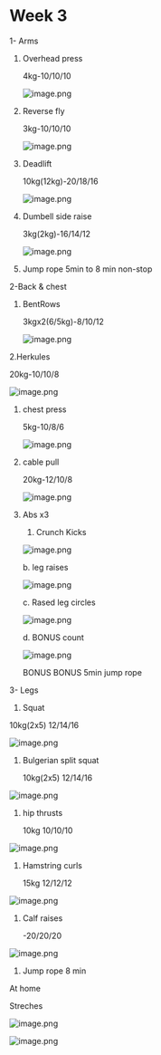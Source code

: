 # Week 3

1- Arms

1. Overhead press

   4kg-10/10/10

   ![image.png](/mimi-fitnes/public/Week%203%207717fad6190a4a8397f3f240a37e2a12/image.png)

2. Reverse fly

   3kg-10/10/10

   ![image.png](/mimi-fitnes/public/Week%203%207717fad6190a4a8397f3f240a37e2a12/image%201.png)

3. Deadlift

   10kg(12kg)-20/18/16

   ![image.png](/mimi-fitnes/public/Week%203%207717fad6190a4a8397f3f240a37e2a12/image%202.png)

4. Dumbell side raise

   3kg(2kg)-16/14/12

   ![image.png](/mimi-fitnes/public/Week%203%207717fad6190a4a8397f3f240a37e2a12/image%203.png)

5. Jump rope 5min to 8 min non-stop

2-Back & chest

1.  BentRows

    3kgx2(6/5kg)-8/10/12

    ![image.png](/mimi-fitnes/public/Week%203%207717fad6190a4a8397f3f240a37e2a12/image%204.png)

2.Herkules

20kg-10/10/8

![image.png](/mimi-fitnes/public/Week%203%207717fad6190a4a8397f3f240a37e2a12/image%205.png)

1. chest press

   5kg-10/8/6

   ![image.png](/mimi-fitnes/public/Week%203%207717fad6190a4a8397f3f240a37e2a12/image%206.png)

2. cable pull

   20kg-12/10/8

   ![image.png](/mimi-fitnes/public/Week%203%207717fad6190a4a8397f3f240a37e2a12/image%207.png)

3. Abs x3

   1. Crunch Kicks

   ![image.png](/mimi-fitnes/public/Week%203%207717fad6190a4a8397f3f240a37e2a12/image%208.png)

   b. leg raises

   ![image.png](/mimi-fitnes/public/Week%203%207717fad6190a4a8397f3f240a37e2a12/image%209.png)

   c. Rased leg circles

   ![image.png](/mimi-fitnes/public/Week%203%207717fad6190a4a8397f3f240a37e2a12/image%2010.png)

   d. BONUS count

   ![image.png](/mimi-fitnes/public/Week%203%207717fad6190a4a8397f3f240a37e2a12/image%2011.png)

   BONUS BONUS 5min jump rope

3- Legs

1. Squat

10kg(2x5) 12/14/16

![image.png](/mimi-fitnes/public/Week%203%207717fad6190a4a8397f3f240a37e2a12/image%2012.png)

1. Bulgerian split squat

   10kg(2x5) 12/14/16

![image.png](/mimi-fitnes/public/Week%203%207717fad6190a4a8397f3f240a37e2a12/image%2013.png)

1. hip thrusts

   10kg 10/10/10

![image.png](/mimi-fitnes/public/Week%203%207717fad6190a4a8397f3f240a37e2a12/image%2014.png)

1. Hamstring curls

   15kg 12/12/12

![image.png](/mimi-fitnes/public/Week%203%207717fad6190a4a8397f3f240a37e2a12/image%2015.png)

1. Calf raises

   -20/20/20

![image.png](/mimi-fitnes/public/Week%203%207717fad6190a4a8397f3f240a37e2a12/image%2016.png)

1. Jump rope 8 min

At home

Streches

![image.png](/mimi-fitnes/public/Week%203%207717fad6190a4a8397f3f240a37e2a12/image%2017.png)

![image.png](/mimi-fitnes/public/Week%203%207717fad6190a4a8397f3f240a37e2a12/image%2018.png)
